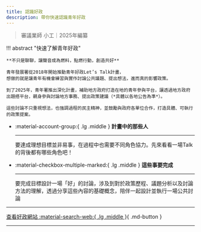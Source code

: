 ```yaml
---
title: 認識好政
description: 帶你快速認識青年好政
---
```


> 審議業師 小工｜2025年編纂

!!! abstract "快速了解青年好政"

	**不只是聊聊，讓聲音成為燃料，點燃行動，創造共好**

    青年發展署從2018年開始推動青年好政Let’s Talk計畫，
    想做的就是讓青年有機會練習與實作討論公共議題、提出想法，進而真的影響政策。

	到了2025年，青年署推出深化計畫，補助地方政府打造在地的青年參與平台，讓透過地方政府出題搭平台，親身參與討論地方事務、提出政策建議（*具體以各地公告為準*）。

	這些討論不只重視想法，也強調過程的民主精神，並鼓勵與政府各單位合作，打造具體、可執行的政策提案。

<div class="grid cards" markdown>

-   :material-account-group:{ .lg .middle } __計畫中的那些人__

    ---

    要達成理想目標並非易事，在過程中也需要不同角色協力。先來看看一場Talk的背後都有哪些角色吧！


-   :material-checkbox-multiple-marked:{ .lg .middle } __這些事要完成__

    ---

    要完成目標設計一場「好」的討論，涉及到對於政策歷程、議題分析以及討論方法的理解，透過分享這些內容的基礎概念，陪伴一起設計並執行一場公共討論


</div>

---

[查看好政網站 :material-search-web:{ .lg .middle }](https://youthhub.yda.gov.tw/){ .md-button }

---
[^1]: 關於專案內容以官方最新公告為準
[^2]: 過程中小工也會提醒團隊夥伴


